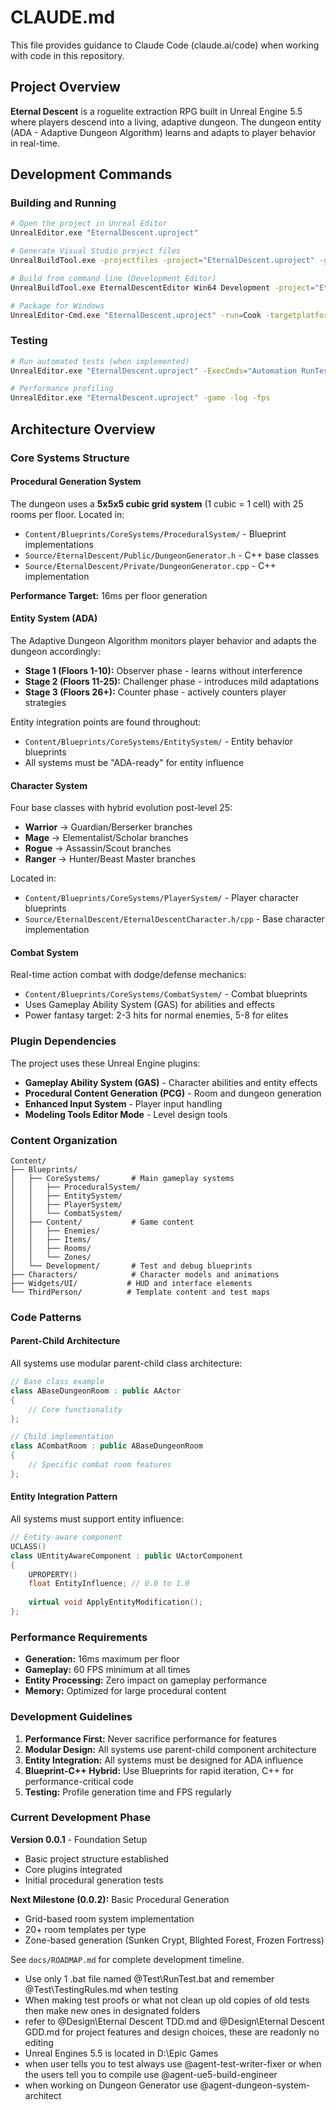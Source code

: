 # CLAUDE.md

This file provides guidance to Claude Code (claude.ai/code) when working with code in this repository.

## Project Overview

**Eternal Descent** is a roguelite extraction RPG built in Unreal Engine 5.5 where players descend into a living, adaptive dungeon. The dungeon entity (ADA - Adaptive Dungeon Algorithm) learns and adapts to player behavior in real-time.

## Development Commands

### Building and Running
```bash
# Open the project in Unreal Editor
UnrealEditor.exe "EternalDescent.uproject"

# Generate Visual Studio project files
UnrealBuildTool.exe -projectfiles -project="EternalDescent.uproject" -game -rocket -progress

# Build from command line (Development Editor)
UnrealBuildTool.exe EternalDescentEditor Win64 Development -project="EternalDescent.uproject"

# Package for Windows
UnrealEditor-Cmd.exe "EternalDescent.uproject" -run=Cook -targetplatform=Windows
```

### Testing
```bash
# Run automated tests (when implemented)
UnrealEditor.exe "EternalDescent.uproject" -ExecCmds="Automation RunTests"

# Performance profiling
UnrealEditor.exe "EternalDescent.uproject" -game -log -fps
```

## Architecture Overview

### Core Systems Structure

#### Procedural Generation System
The dungeon uses a **5x5x5 cubic grid system** (1 cubic = 1 cell) with 25 rooms per floor. Located in:
- `Content/Blueprints/CoreSystems/ProceduralSystem/` - Blueprint implementations
- `Source/EternalDescent/Public/DungeonGenerator.h` - C++ base classes
- `Source/EternalDescent/Private/DungeonGenerator.cpp` - C++ implementation

**Performance Target:** 16ms per floor generation

#### Entity System (ADA)
The Adaptive Dungeon Algorithm monitors player behavior and adapts the dungeon accordingly:
- **Stage 1 (Floors 1-10):** Observer phase - learns without interference
- **Stage 2 (Floors 11-25):** Challenger phase - introduces mild adaptations
- **Stage 3 (Floors 26+):** Counter phase - actively counters player strategies

Entity integration points are found throughout:
- `Content/Blueprints/CoreSystems/EntitySystem/` - Entity behavior blueprints
- All systems must be "ADA-ready" for entity influence

#### Character System
Four base classes with hybrid evolution post-level 25:
- **Warrior** → Guardian/Berserker branches
- **Mage** → Elementalist/Scholar branches  
- **Rogue** → Assassin/Scout branches
- **Ranger** → Hunter/Beast Master branches

Located in:
- `Content/Blueprints/CoreSystems/PlayerSystem/` - Player character blueprints
- `Source/EternalDescent/EternalDescentCharacter.h/cpp` - Base character implementation

#### Combat System
Real-time action combat with dodge/defense mechanics:
- `Content/Blueprints/CoreSystems/CombatSystem/` - Combat blueprints
- Uses Gameplay Ability System (GAS) for abilities and effects
- Power fantasy target: 2-3 hits for normal enemies, 5-8 for elites

### Plugin Dependencies

The project uses these Unreal Engine plugins:
- **Gameplay Ability System (GAS)** - Character abilities and entity effects
- **Procedural Content Generation (PCG)** - Room and dungeon generation
- **Enhanced Input System** - Player input handling
- **Modeling Tools Editor Mode** - Level design tools

### Content Organization

```
Content/
├── Blueprints/
│   ├── CoreSystems/       # Main gameplay systems
│   │   ├── ProceduralSystem/
│   │   ├── EntitySystem/
│   │   ├── PlayerSystem/
│   │   └── CombatSystem/
│   ├── Content/           # Game content
│   │   ├── Enemies/
│   │   ├── Items/
│   │   ├── Rooms/
│   │   └── Zones/
│   └── Development/       # Test and debug blueprints
├── Characters/            # Character models and animations
├── Widgets/UI/           # HUD and interface elements
└── ThirdPerson/          # Template content and test maps
```

### Code Patterns

#### Parent-Child Architecture
All systems use modular parent-child class architecture:
```cpp
// Base class example
class ABaseDungeonRoom : public AActor
{
    // Core functionality
};

// Child implementation
class ACombatRoom : public ABaseDungeonRoom
{
    // Specific combat room features
};
```

#### Entity Integration Pattern
All systems must support entity influence:
```cpp
// Entity-aware component
UCLASS()
class UEntityAwareComponent : public UActorComponent
{
    UPROPERTY()
    float EntityInfluence; // 0.0 to 1.0
    
    virtual void ApplyEntityModification();
};
```

### Performance Requirements

- **Generation:** 16ms maximum per floor
- **Gameplay:** 60 FPS minimum at all times
- **Entity Processing:** Zero impact on gameplay performance
- **Memory:** Optimized for large procedural content

### Development Guidelines

1. **Performance First:** Never sacrifice performance for features
2. **Modular Design:** All systems use parent-child component architecture
3. **Entity Integration:** All systems must be designed for ADA influence
4. **Blueprint-C++ Hybrid:** Use Blueprints for rapid iteration, C++ for performance-critical code
5. **Testing:** Profile generation time and FPS regularly

### Current Development Phase

**Version 0.0.1** - Foundation Setup
- Basic project structure established
- Core plugins integrated
- Initial procedural generation tests

**Next Milestone (0.0.2):** Basic Procedural Generation
- Grid-based room system implementation
- 20+ room templates per type
- Zone-based generation (Sunken Crypt, Blighted Forest, Frozen Fortress)

See `docs/ROADMAP.md` for complete development timeline.
- Use only 1 .bat file named @Test\RunTest.bat and remember @Test\TestingRules.md when testing
- When making test proofs or what not clean up old copies of old tests then make new ones in designated folders
- refer to @Design\Eternal Descent TDD.md and @Design\Eternal Descent GDD.md for project features and design choices, these are readonly no editing
- Unreal Engines 5.5 is located in D:\Epic Games
- when user tells you to test always use @agent-test-writer-fixer or when the users tell you to compile use @agent-ue5-build-engineer
- when working on Dungeon Generator use @agent-dungeon-system-architect